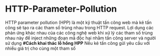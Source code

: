 # HTTP-Parameter-Pollution
HTTP parameter pollution (HPP) là một kỹ thuật tấn công web mà kẻ tấn công sẽ tạo ra các tham số trùng nhau trong HTTP request. Lợi dụng các phản ứng khác nhau của các công nghệ web khi xử lý các tham số trùng nhau này để inject những đoạn mã độc hại nhằm tấn công server và người sử dụng
**#Cách khai thác lỗ hổng HPP**
Nếu kẻ tấn công gửi yêu cầu với nhiều giá trị cho cùng một tham số

